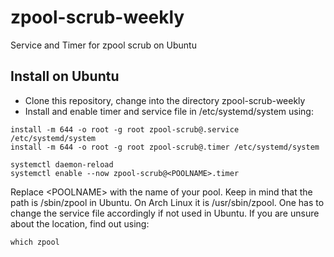 # zpool-scrub-weekly
Service and Timer for zpool scrub on Ubuntu

## Install on Ubuntu
- Clone this repository, change into the directory zpool-scrub-weekly
- Install and enable timer and service file in /etc/systemd/system using:
```shell
install -m 644 -o root -g root zpool-scrub@.service /etc/systemd/system
install -m 644 -o root -g root zpool-scrub@.timer /etc/systemd/system

systemctl daemon-reload
systemctl enable --now zpool-scrub@<POOLNAME>.timer
```
Replace &lt;POOLNAME&gt; with the name of your pool.
Keep in mind that the path is /sbin/zpool in Ubuntu. On Arch Linux it is /usr/sbin/zpool. One has to change the service file accordingly if not used in Ubuntu. If you are unsure about the location, find out using:
  ```shell
  which zpool
  ```
